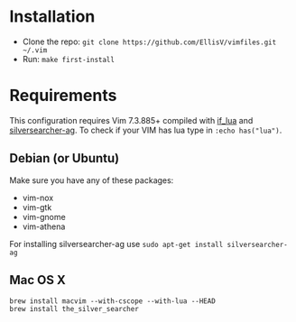 Installation
============

* Clone the repo: `git clone https://github.com/EllisV/vimfiles.git ~/.vim`
* Run: `make first-install`

Requirements
============

This configuration requires Vim 7.3.885+ compiled with [if\_lua](http://vimdoc.sourceforge.net/htmldoc/if_lua.html) and [silversearcher-ag](https://github.com/ggreer/the_silver_searcher).
To check if your VIM has lua type in `:echo has("lua")`.

## Debian (or Ubuntu)

Make sure you have any of these packages:
* vim-nox
* vim-gtk
* vim-gnome
* vim-athena

For installing silversearcher-ag use `sudo apt-get install silversearcher-ag`

## Mac OS X

    brew install macvim --with-cscope --with-lua --HEAD
    brew install the_silver_searcher
